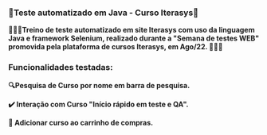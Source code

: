 ### 🤖Teste automatizado em Java - Curso Iterasys🦾
**🏋🏻‍♂️Treino de teste automatizado em site Iterasys com uso da linguagem Java e framework Selenium, realizado durante a "Semana de testes WEB" promovida pela plataforma de cursos Iterasys, em Ago/22. 🏋🏻‍♂️**
### Funcionalidades testadas:
**🔍Pesquisa de Curso por nome em barra de pesquisa.**

**✔️ Interação com Curso "Início rápido em teste e QA".**

**🛒 Adicionar curso ao carrinho de compras.**
